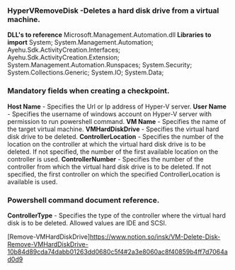 ﻿
### HyperVRemoveDisk -Deletes a hard disk drive from a virtual machine.

**DLL's to reference**
Microsoft.Management.Automation.dll
**Libraries to import**
System;
System.Management.Automation;
Ayehu.Sdk.ActivityCreation.Interfaces;
Ayehu.Sdk.ActivityCreation.Extension;
System.Management.Automation.Runspaces;
System.Security;
System.Collections.Generic;
System.IO;
System.Data;

### Mandatory fields when creating a checkpoint.
**Host Name** - Specifies the Url or Ip address of Hyper-V server.
**User Name** - Specifies the username of windows account on Hyper-V server with permission to run powershell command.
**VM Name** - Specifies the name of the target virtual machine.
**VMHardDiskDrive** - Specifies the virtual hard disk drive to be deleted.
**ControllerLocation** - Specifies the number of the location on the controller at which the virtual hard disk drive is to be deleted. If not specified, the number of the first available location on the controller is used.
**ControllerNumber** - Specifies the number of the controller from which the virtual hard disk drive is to be deleted. If not specified, the first controller on which the specified ControllerLocation is available is used.
### Powershell command document reference.
**ControllerType** - Specifies the type of the controller where the virtual hard disk is to be deleted. Allowed values are IDE and SCSI.

[Remove-VMHardDiskDrive]https://www.notion.so/insk/VM-Delete-Disk-Remove-VMHardDiskDrive-10b84d89cda74dabb01263dd0680c5f4#2a3e8060ac8f40859b4ff7d7064ad0d9